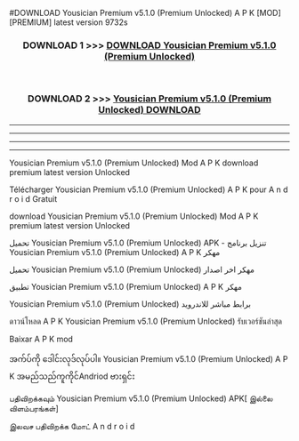 #DOWNLOAD Yousician Premium  v5.1.0 (Premium Unlocked) A P K [MOD] [PREMIUM] latest version 9732s



<div align="center">

<h3>DOWNLOAD 1 >>> <a href="https://teeasianyam.web.app?sq=Yousician Premium  v5.1.0 (Premium Unlocked)">DOWNLOAD Yousician Premium  v5.1.0 (Premium Unlocked) </a></h3><br>

<h3>DOWNLOAD 2 >>> <a href="https://teeasianyam.web.app?sq=Yousician Premium  v5.1.0 (Premium Unlocked) ">Yousician Premium  v5.1.0 (Premium Unlocked)  DOWNLOAD </a></h3>

</div>


----------------------------------------------------------

----------------------------------------------------------

----------------------------------------------------------

----------------------------------------------------------


Yousician Premium  v5.1.0 (Premium Unlocked)  Mod A P K download premium latest version Unlocked

Télécharger Yousician Premium  v5.1.0 (Premium Unlocked)  A P K pour A n d r o i d Gratuit

download Yousician Premium  v5.1.0 (Premium Unlocked)  Mod A P K premium latest version Unlocked

تحميل Yousician Premium  v5.1.0 (Premium Unlocked)  APK - تنزيل برنامج Yousician Premium  v5.1.0 (Premium Unlocked)  A P K مهكر

تحميل Yousician Premium  v5.1.0 (Premium Unlocked)  مهكر اخر اصدار

تطبيق Yousician Premium  v5.1.0 (Premium Unlocked)  A P K مهكر

Yousician Premium  v5.1.0 (Premium Unlocked)  برابط مباشر للاندرويد

ดาวน์โหลด A P K Yousician Premium  v5.1.0 (Premium Unlocked)  รับเวอร์ชันล่าสุด

Baixar A P K mod

အက်ပ်ကို ဒေါင်းလုဒ်လုပ်ပါ။ Yousician Premium  v5.1.0 (Premium Unlocked)  A P K အမည်သည်ကူကိုင်Andriod ဗားရှင်း

பதிவிறக்கவும் Yousician Premium  v5.1.0 (Premium Unlocked)  APK[ இல்லை விளம்பரங்கள்] 
 
இலவச பதிவிறக்க மோட் A n d r o i d



